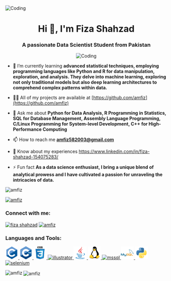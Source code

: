 
<img align="center" alt="Coding" width="1000" height="150" src="https://img.pikbest.com/backgrounds/20190805/blue-purple-cool-fantasy-light-effect-banner-background_2758856.jpg!w700wp">
<h1 align="center">Hi 👋, I'm Fiza Shahzad</h1>
<h3 align="center">A passionate Data Scientist Student from Pakistan</h3>
<div align="center">
  <img alt="Coding" width="200" src="https://hamna.dev/static/media/about.4f48d797b62491663893.gif">
</div>

- 🌱 I’m currently learning **advanced statistical techniques, employing programming languages like Python and R for data manipulation, exploration, and analysis. They delve into machine learning, exploring not only traditional models but also deep learning architectures to comprehend complex patterns within data.**

- 👨‍💻 All of my projects are available at [https://github.com/amfiz](https://github.com/amfiz)

- 💬 Ask me about **Python for Data Analysis, R Programming in Statistics, SQL for Database Management, Assembly Language Programming, C/Linux Programming for System-level Development, C++ for High-Performance Computing**

- 📫 How to reach me **amfiz582003@gmail.com**

- 📄 Know about my experiences https://www.linkedin.com/in/fiza-shahzad-154075283/

- ⚡ Fun fact **As a data science enthusiast, I bring a unique blend of analytical prowess and I have cultivated a passion for unraveling the intricacies of data.**

<p align="left"> <img src="https://komarev.com/ghpvc/?username=amfiz&label=Profile%20views&color=0e75b6&style=flat" alt="amfiz" /> </p>

<p align="left"> <a href="https://github.com/ryo-ma/github-profile-trophy"><img src="https://github-profile-trophy.vercel.app/?username=amfiz" alt="amfiz" /></a> </p>

<h3 align="left">Connect with me:</h3>
<p align="left">
<a href="https://linkedin.com/in/fiza shahzad" target="blank"><img align="center" src="https://raw.githubusercontent.com/rahuldkjain/github-profile-readme-generator/master/src/images/icons/Social/linked-in-alt.svg" alt="fiza shahzad" height="30" width="40" /></a>
<a href="https://instagram.com/amfiz" target="blank"><img align="center" src="https://raw.githubusercontent.com/rahuldkjain/github-profile-readme-generator/master/src/images/icons/Social/instagram.svg" alt="amfiz" height="30" width="40" /></a>
</p>

<h3 align="left">Languages and Tools:</h3>
<p align="left"> <a href="https://www.cprogramming.com/" target="_blank" rel="noreferrer"> <img src="https://raw.githubusercontent.com/devicons/devicon/master/icons/c/c-original.svg" alt="c" width="40" height="40"/> </a> <a href="https://www.w3schools.com/cpp/" target="_blank" rel="noreferrer"> <img src="https://raw.githubusercontent.com/devicons/devicon/master/icons/cplusplus/cplusplus-original.svg" alt="cplusplus" width="40" height="40"/> </a> <a href="https://www.w3schools.com/css/" target="_blank" rel="noreferrer"> <img src="https://raw.githubusercontent.com/devicons/devicon/master/icons/css3/css3-original-wordmark.svg" alt="css3" width="40" height="40"/> </a> <a href="https://www.adobe.com/in/products/illustrator.html" target="_blank" rel="noreferrer"> <img src="https://www.vectorlogo.zone/logos/adobe_illustrator/adobe_illustrator-icon.svg" alt="illustrator" width="40" height="40"/> </a> <a href="https://www.java.com" target="_blank" rel="noreferrer"> <img src="https://raw.githubusercontent.com/devicons/devicon/master/icons/java/java-original.svg" alt="java" width="40" height="40"/> </a> <a href="https://www.linux.org/" target="_blank" rel="noreferrer"> <img src="https://raw.githubusercontent.com/devicons/devicon/master/icons/linux/linux-original.svg" alt="linux" width="40" height="40"/> </a> <a href="https://www.microsoft.com/en-us/sql-server" target="_blank" rel="noreferrer"> <img src="https://www.svgrepo.com/show/303229/microsoft-sql-server-logo.svg" alt="mssql" width="40" height="40"/> </a> <a href="https://www.mysql.com/" target="_blank" rel="noreferrer"> <img src="https://raw.githubusercontent.com/devicons/devicon/master/icons/mysql/mysql-original-wordmark.svg" alt="mysql" width="40" height="40"/> </a> <a href="https://www.python.org" target="_blank" rel="noreferrer"> <img src="https://raw.githubusercontent.com/devicons/devicon/master/icons/python/python-original.svg" alt="python" width="40" height="40"/> </a> <a href="https://www.selenium.dev" target="_blank" rel="noreferrer"> <img src="https://raw.githubusercontent.com/detain/svg-logos/780f25886640cef088af994181646db2f6b1a3f8/svg/selenium-logo.svg" alt="selenium" width="40" height="40"/> </a> </p>

<p><img align="left" src="https://github-readme-stats.vercel.app/api/top-langs?username=amfiz&show_icons=true&locale=en&layout=compact" alt="amfiz" /></p>

<p>&nbsp;<img align="center" src="https://github-readme-stats.vercel.app/api?username=amfiz&show_icons=true&locale=en" alt="amfiz" /></p>
